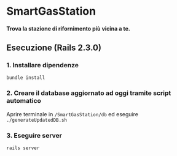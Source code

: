 # **SmartGasStation**

#### Trova la stazione di rifornimento più vicina a te.



## Esecuzione (Rails 2.3.0)

### 1. Installare **dipendenze**

`bundle install`



### 2. **Creare** il database **aggiornato** ad oggi tramite script automatico 

Aprire terminale in `/SmartGasStation/db` ed eseguire `./generateUpdatedDB.sh`


### 3. Eseguire **server**

`rails server` 

